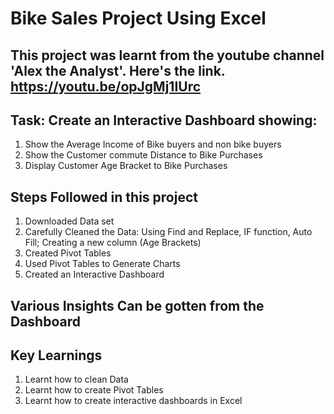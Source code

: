 # Bike Sales Project Using Excel
## This project was learnt from the youtube channel 'Alex the Analyst'. Here's the link. https://youtu.be/opJgMj1IUrc
## Task: Create an Interactive Dashboard showing:
1. Show the Average Income of Bike buyers and non bike buyers
2. Show the Customer commute Distance to Bike Purchases
3. Display Customer Age Bracket to Bike Purchases
## Steps Followed in this project
1. Downloaded Data set
2. Carefully Cleaned the Data: Using Find and Replace, IF function, Auto Fill; Creating a new column (Age Brackets)
3. Created Pivot Tables
4. Used Pivot Tables to Generate Charts
5. Created an Interactive Dashboard
## Various Insights Can be gotten from the Dashboard

## Key Learnings
1. Learnt how to clean Data
2. Learnt how to create Pivot Tables
3. Learnt how to create interactive dashboards in Excel
